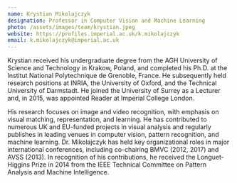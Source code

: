```yaml
---
name: Krystian Mikolajczyk
designation: Professor in Computer Vision and Machine Learning
photo: /assets/images/team/krystian.jpeg
website: https://profiles.imperial.ac.uk/k.mikolajczyk
email: k.mikolajczyk@imperial.ac.uk
---
```

Krystian received his undergraduate degree from the AGH University of Science and Technology in Krakow, Poland, and completed his Ph.D. at the Institut National Polytechnique de Grenoble, France. He subsequently held research positions at INRIA, the University of Oxford, and the Technical University of Darmstadt. He joined the University of Surrey as a Lecturer and, in 2015, was appointed Reader at Imperial College London.

His research focuses on image and video recognition, with emphasis on visual matching, representation, and learning. He has contributed to numerous UK and EU-funded projects in visual analysis and regularly publishes in leading venues in computer vision, pattern recognition, and machine learning. Dr. Mikolajczyk has held key organizational roles in major international conferences, including co-chairing BMVC (2012, 2017) and AVSS (2013). In recognition of his contributions, he received the Longuet-Higgins Prize in 2014 from the IEEE Technical Committee on Pattern Analysis and Machine Intelligence.